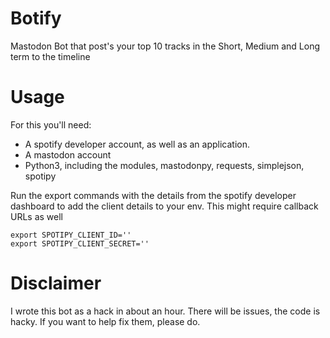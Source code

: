 # Botify
Mastodon Bot that post's your top 10 tracks in the Short, Medium and Long term to the timeline

# Usage

For this you'll need:
 - A spotify developer account, as well as an application. 
 - A mastodon account
 - Python3, including the modules, mastodonpy, requests, simplejson, spotipy

Run the export commands with the details from the spotify developer dashboard to add the client details to your env. This might require callback URLs as well
```
export SPOTIPY_CLIENT_ID=''
export SPOTIPY_CLIENT_SECRET=''
```

# Disclaimer

I wrote this bot as a hack in about an hour. There will be issues, the code is hacky. If you want to help fix them, please do. 

